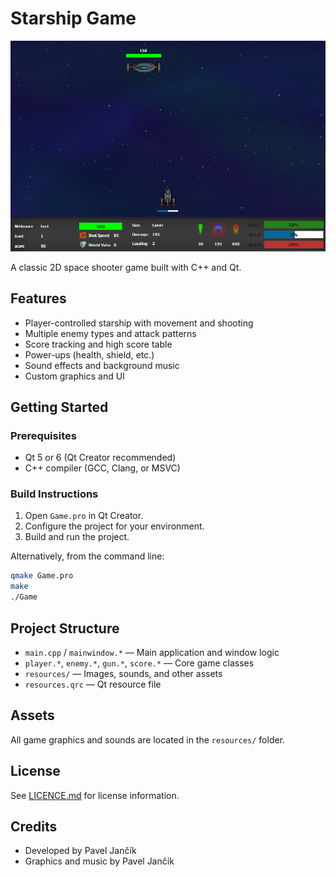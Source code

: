 # Starship Game

<p align="center">
  <img src="/resources/screenshot.png" alt="Starship Game Screenshot"/>
</p>

A classic 2D space shooter game built with C++ and Qt.

## Features

- Player-controlled starship with movement and shooting
- Multiple enemy types and attack patterns
- Score tracking and high score table
- Power-ups (health, shield, etc.)
- Sound effects and background music
- Custom graphics and UI

## Getting Started

### Prerequisites

- Qt 5 or 6 (Qt Creator recommended)
- C++ compiler (GCC, Clang, or MSVC)

### Build Instructions

1. Open `Game.pro` in Qt Creator.
2. Configure the project for your environment.
3. Build and run the project.

Alternatively, from the command line:

```bash
qmake Game.pro
make
./Game
```

## Project Structure

- `main.cpp` / `mainwindow.*` — Main application and window logic
- `player.*`, `enemy.*`, `gun.*`, `score.*` — Core game classes
- `resources/` — Images, sounds, and other assets
- `resources.qrc` — Qt resource file

## Assets

All game graphics and sounds are located in the `resources/` folder.

## License

See [LICENCE.md](LICENCE.md) for license information.

## Credits

- Developed by Pavel Jančík
- Graphics and music by Pavel Jančík

